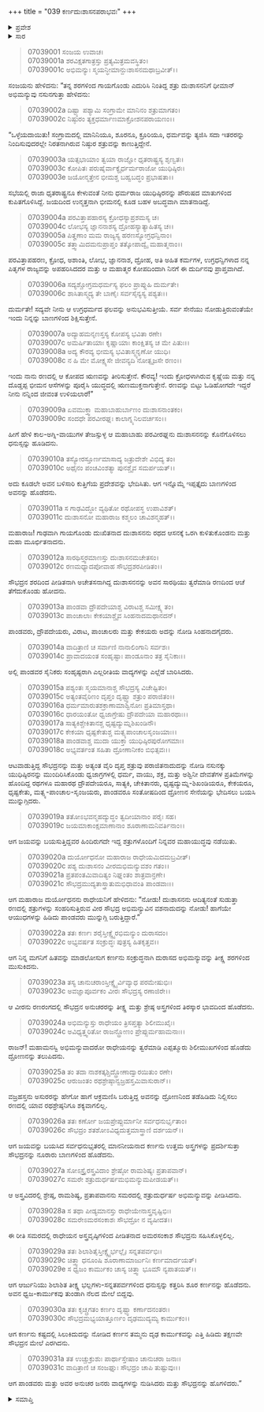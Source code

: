 +++
title = "039 ಕರ್ಣದುಃಶಾಸನಪರಾಭವಃ"
+++

<details><summary>ಪ್ರವೇಶ</summary>


।।   ಓಂ ಓಂ ನಮೋ ನಾರಾಯಣಾಯ।।   ಶ್ರೀ ವೇದವ್ಯಾಸಾಯ ನಮಃ ।।

ಶ್ರೀ ಕೃಷ್ಣದ್ವೈಪಾಯನ ವೇದವ್ಯಾಸ ವಿರಚಿತ  

**ಶ್ರೀ ಮಹಾಭಾರತ**

**ದ್ರೋಣ ಪರ್ವ**

**ಅಭಿಮನ್ಯುವಧ ಪರ್ವ**

**ಅಧ್ಯಾಯ 39**

</details>

<details><summary>ಸಾರ</summary>

ದುಃಶಾಸನನ ಪರಾಭವ (1-19). ಕರ್ಣನ ಪರಾಭವ (20-31).


</details>


> 07039001 ಸಂಜಯ ಉವಾಚ।   
07039001a ಶರವಿಕ್ಷತಗಾತ್ರಸ್ತು ಪ್ರತ್ಯಮಿತ್ರಮವಸ್ಥಿತಂ।   
07039001c ಅಭಿಮನ್ಯುಃ ಸ್ಮಯನ್ಧೀಮಾನ್ದುಃಶಾಸನಮಥಾಬ್ರವೀತ್।।

ಸಂಜಯನು ಹೇಳಿದನು: “ತನ್ನ ಶರಗಳಿಂದ ಗಾಯಗೊಂಡು ಎದುರಿಸಿ ನಿಂತಿದ್ದ ಶತ್ರು ದುಃಶಾಸನನಿಗೆ ಧೀಮಾನ್ ಅಭಿಮನ್ಯುವು ನಸುನಗುತ್ತಾ ಹೇಳಿದನು:

> 07039002a ದಿಷ್ಟ್ಯಾ ಪಶ್ಯಾಮಿ ಸಂಗ್ರಾಮೇ ಮಾನಿನಂ ಶತ್ರುಮಾಗತಂ।   
07039002c ನಿಷ್ಠುರಂ ತ್ಯಕ್ತಧರ್ಮಾಣಮಾಕ್ರೋಶನಪರಾಯಣಂ।।

“ಒಳ್ಳೆಯದಾಯಿತು! ಸಂಗ್ರಾಮದಲ್ಲಿ ಮಾನಿನಿಯೂ, ಶೂರನೂ, ಕ್ರೂರಿಯೂ, ಧರ್ಮವನ್ನು ತ್ಯಜಿಸಿ ಸದಾ ಇತರರನ್ನು ನಿಂದಿಸುವುದರಲ್ಲೇ ನಿರತನಾಗಿರುವ ನಿಷ್ಠುರ ಶತ್ರುವನ್ನು ಕಾಣುತ್ತಿದ್ದೇನೆ.

> 07039003a ಯತ್ಸಭಾಯಾಂ ತ್ವಯಾ ರಾಜ್ಞೋ ಧೃತರಾಷ್ಟ್ರಸ್ಯ ಶೃಣ್ವತಃ।   
07039003c ಕೋಪಿತಃ ಪರುಷೈರ್ವಾಕ್ಯೈರ್ಧರ್ಮರಾಜೋ ಯುಧಿಷ್ಠಿರಃ।   
07039003e ಜಯೋನ್ಮತ್ತೇನ ಭೀಮಶ್ಚ ಬಹ್ವಬದ್ಧಂ ಪ್ರಭಾಷತಾ।।

ಸಭೆಯಲ್ಲಿ ರಾಜಾ ಧೃತರಾಷ್ಟ್ರನೂ ಕೇಳುವಂತೆ ನೀನು ಧರ್ಮರಾಜ ಯುಧಿಷ್ಠಿರನನ್ನು ಪೌರುಷದ ಮಾತುಗಳಿಂದ ಕುಪಿತಗೊಳಿಸಿದ್ದೆ. ಜಯದಿಂದ ಉನ್ಮತ್ತನಾಗಿ ಭೀಮನಲ್ಲಿ ಕೂಡ ಬಹಳ ಅಬದ್ಧವಾಗಿ ಮಾತನಾಡಿದ್ದೆ.

> 07039004a ಪರವಿತ್ತಾಪಹಾರಸ್ಯ ಕ್ರೋಧಸ್ಯಾಪ್ರಶಮಸ್ಯ ಚ।   
07039004c ಲೋಭಸ್ಯ ಜ್ಞಾನನಾಶಸ್ಯ ದ್ರೋಹಸ್ಯಾತ್ಯಾಹಿತಸ್ಯ ಚ।।   
07039005a ಪಿತೄಣಾಂ ಮಮ ರಾಜ್ಯಸ್ಯ ಹರಣಸ್ಯೋಗ್ರಧನ್ವಿನಾಂ।   
07039005c ತತ್ತ್ವಾಮಿದಮನುಪ್ರಾಪ್ತಂ ತತ್ಕೋಪಾದ್ವೈ ಮಹಾತ್ಮನಾಂ।।

ಪರವಿತ್ತಾಪಹರಣ, ಕ್ರೋಧ, ಅಶಾಂತಿ, ಲೋಭ, ಜ್ಞಾನನಾಶ, ದ್ರೋಹ, ಅತಿ ಅಹಿತ ಕರ್ಮಗಳ, ಉಗ್ರಧನ್ವಿಗಳಾದ ನನ್ನ ಪಿತೃಗಳ ರಾಜ್ಯವನ್ನು ಅಪಹರಿಸಿದದರ ಮತ್ತು ಆ ಮಹಾತ್ಮರ ಕೋಪದಿಂದಾಗಿ ನಿನಗೆ ಈ ದುರ್ದಿನವು ಪ್ರಾಪ್ತವಾಗಿದೆ.

> 07039006a ಸದ್ಯಶ್ಚೋಗ್ರಮಧರ್ಮಸ್ಯ ಫಲಂ ಪ್ರಾಪ್ನುಹಿ ದುರ್ಮತೇ।   
07039006c ಶಾಸಿತಾಸ್ಮ್ಯದ್ಯ ತೇ ಬಾಣೈಃ ಸರ್ವಸೈನ್ಯಸ್ಯ ಪಶ್ಯತಃ।।

ದುರ್ಮತೇ! ಸದ್ಯವೇ ನೀನು ಆ ಉಗ್ರಧರ್ಮದ ಫಲವನ್ನು ಅನುಭವಿಸುತ್ತೀಯೆ. ಸರ್ವ ಸೇನೆಯು ನೋಡುತ್ತಿರುವಂತೆಯೇ ಇಂದು ನಿನ್ನನ್ನು ಬಾಣಗಳಿಂದ ಶಿಕ್ಷಿಸುತ್ತೇನೆ.

> 07039007a ಅದ್ಯಾಹಮನೃಣಸ್ತಸ್ಯ ಕೋಪಸ್ಯ ಭವಿತಾ ರಣೇ।   
07039007c ಅಮರ್ಷಿತಾಯಾಃ ಕೃಷ್ಣಾಯಾಃ ಕಾಂಕ್ಷಿತಸ್ಯ ಚ ಮೇ ಪಿತುಃ।।   
07039008a ಅದ್ಯ ಕೌರವ್ಯ ಭೀಮಸ್ಯ ಭವಿತಾಸ್ಮ್ಯನೃಣೋ ಯುಧಿ।   
07039008c ನ ಹಿ ಮೇ ಮೋಕ್ಷ್ಯಸೇ ಜೀವನ್ಯದಿ ನೋತ್ಸೃಜಸೇ ರಣಂ।।

ಇಂದು ನಾನು ರಣದಲ್ಲಿ ಆ ಕೋಪದ ಋಣವನ್ನು ತೀರಿಸುತ್ತೇನೆ. ಕೌರವ್ಯ! ಇಂದು ಕ್ರೋಧಳಾಗಿರುವ ಕೃಷ್ಣೆಯ ಮತ್ತು ನನ್ನ ದೊಡ್ಡಪ್ಪ ಭೀಮನ ಆಸೆಗಳನ್ನು ಪೂರೈಸಿ ಯುದ್ಧದಲ್ಲಿ ಋಣಮುಕ್ತನಾಗುತ್ತೇನೆ. ರಣವನ್ನು ಬಿಟ್ಟು ಓಡಿಹೋಗದೇ ಇದ್ದರೆ ನೀನು ನನ್ನಿಂದ ಜೀವಂತ ಉಳಿಯಲಾರೆ!”

> 07039009a ಏವಮುಕ್ತ್ವಾ ಮಹಾಬಾಹುರ್ಬಾಣಂ ದುಃಶಾಸನಾಂತಕಂ।   
07039009c ಸಂದಧೇ ಪರವೀರಘ್ನಃ ಕಾಲಾಗ್ನ್ಯನಿಲವರ್ಚಸಂ।।

ಹೀಗೆ ಹೇಳಿ ಕಾಲ-ಅಗ್ನಿ-ವಾಯುಗಳ ತೇಜಸ್ಸುಳ್ಳ ಆ ಮಹಾಬಾಹು ಪರವೀರಘ್ನನು ದುಃಶಾಸನನನ್ನು ಕೊನೆಗೊಳಿಸಲು ಧನುಸ್ಸನ್ನು ಹೂಡಿದನು.

> 07039010a ತಸ್ಯೋರಸ್ತೂರ್ಣಮಾಸಾದ್ಯ ಜತ್ರುದೇಶೇ ವಿಭಿದ್ಯ ತಂ।   
07039010c ಅಥೈನಂ ಪಂಚವಿಂಶತ್ಯಾ ಪುನಶ್ಚೈವ ಸಮರ್ಪಯತ್।।

ಅದು ಕೂಡಲೇ ಅವನ ಬಳಿಸಾರಿ ಕುತ್ತಿಗೆಯ ಪ್ರದೇಶವನ್ನು ಭೇದಿಸಿತು. ಆಗ ಇನ್ನೊಮ್ಮೆ ಇಪ್ಪತ್ತೈದು ಬಾಣಗಳಿಂದ ಅವನನ್ನು ಹೊಡೆದನು.

> 07039011a ಸ ಗಾಢವಿದ್ಧೋ ವ್ಯಥಿತೋ ರಥೋಪಸ್ಥ ಉಪಾವಿಶತ್।   
07039011c ದುಃಶಾಸನೋ ಮಹಾರಾಜ ಕಶ್ಮಲಂ ಚಾವಿಶನ್ಮಹತ್।।

ಮಹಾರಾಜ! ಗಾಢವಾಗಿ ಗಾಯಗೊಂಡು ದುಃಖಿತನಾದ ದುಃಶಾಸನನು ರಥದ ಆಸನಕ್ಕೆ ಒರಗಿ ಕುಳಿತುಕೊಂಡನು ಮತ್ತು ಮಹಾ ಮೂರ್ಛಿತನಾದನು.

> 07039012a ಸಾರಥಿಸ್ತ್ವರಮಾಣಸ್ತು ದುಃಶಾಸನಮಚೇತಸಂ।   
07039012c ರಣಮಧ್ಯಾದಪೋವಾಹ ಸೌಭದ್ರಶರಪೀಡಿತಂ।।

ಸೌಭದ್ರನ ಶರದಿಂದ ಪೀಡಿತನಾಗಿ ಅಚೇತಸನಾಗಿದ್ದ ದುಃಶಾಸನನನ್ನು ಅವನ ಸಾರಥಿಯು ತ್ವರೆಮಾಡಿ ರಣದಿಂದ ಆಚೆ ತೆಗೆದುಕೊಂಡು ಹೋದನು.

> 07039013a ಪಾಂಡವಾ ದ್ರೌಪದೇಯಾಶ್ಚ ವಿರಾಟಶ್ಚ ಸಮೀಕ್ಷ್ಯ ತಂ।   
07039013c ಪಾಂಚಾಲಾಃ ಕೇಕಯಾಶ್ಚೈವ ಸಿಂಹನಾದಮಥಾನದನ್।

ಪಾಂಡವರು, ದ್ರೌಪದೇಯರು, ವಿರಾಟ, ಪಾಂಚಾಲರು ಮತ್ತು ಕೇಕಯರು ಅದನ್ನು ನೋಡಿ ಸಿಂಹನಾದಗೈದರು.

> 07039014a ವಾದಿತ್ರಾಣಿ ಚ ಸರ್ವಾಣಿ ನಾನಾಲಿಂಗಾನಿ ಸರ್ವಶಃ।   
07039014c ಪ್ರಾವಾದಯಂತ ಸಂಹೃಷ್ಟಾಃ ಪಾಂಡೂನಾಂ ತತ್ರ ಸೈನಿಕಾಃ।।

ಅಲ್ಲಿ ಪಾಂಡವರ ಸೈನಿಕರು ಸಂಹೃಷ್ಟರಾಗಿ ಎಲ್ಲರೀತಿಯ ವಾದ್ಯಗಳನ್ನು ಎಲ್ಲೆಡೆ ಬಾರಿಸಿದರು.

> 07039015a ಪಶ್ಯಂತಃ ಸ್ಮಯಮಾನಾಶ್ಚ ಸೌಭದ್ರಸ್ಯ ವಿಚೇಷ್ಟಿತಂ।   
07039015c ಅತ್ಯಂತವೈರಿಣಂ ದೃಪ್ತಂ ದೃಷ್ಟ್ವಾ ಶತ್ರುಂ ಪರಾಜಿತಂ।।   
07039016a ಧರ್ಮಮಾರುತಶಕ್ರಾಣಾಮಾಶ್ವಿನೋಃ ಪ್ರತಿಮಾಸ್ತಥಾ।   
07039016c ಧಾರಯಂತೋ ಧ್ವಜಾಗ್ರೇಷು ದ್ರೌಪದೇಯಾ ಮಹಾರಥಾಃ।।   
07039017a ಸಾತ್ಯಕಿಶ್ಚೇಕಿತಾನಶ್ಚ ಧೃಷ್ಟದ್ಯುಮ್ನಶಿಖಂಡಿನೌ।   
07039017c ಕೇಕಯಾ ಧೃಷ್ಟಕೇತುಶ್ಚ ಮತ್ಸ್ಯಪಾಂಚಾಲಸೃಂಜಯಾಃ।।   
07039018a ಪಾಂಡವಾಶ್ಚ ಮುದಾ ಯುಕ್ತಾ ಯುಧಿಷ್ಠಿರಪುರೋಗಮಾಃ।   
07039018c ಅಭ್ಯವರ್ತಂತ ಸಹಿತಾ ದ್ರೋಣಾನೀಕಂ ಬಿಭಿತ್ಸವಃ।।

ಆಟವಾಡುತ್ತಿದ್ದ ಸೌಭದ್ರನನ್ನು ಮತ್ತು ಅತ್ಯಂತ ವೈರಿ ದೃಪ್ತ ಶತ್ರುವು ಪರಾಜಿತನಾದುದನ್ನು ನೋಡಿ ನಸುನಕ್ಕು ಯುಧಿಷ್ಠಿರನನ್ನು ಮುಂದಿರಿಸಿಕೊಂಡು ಧ್ವಜಾಗ್ರಗಳಲ್ಲಿ ಧರ್ಮ, ವಾಯು, ಶಕ್ರ, ಮತ್ತು ಅಶ್ವಿನೀ ದೇವತೆಗಳ ಪ್ರತಿಮೆಗಳನ್ನು ಹೊಂದಿದ್ದ ರಥಗಳೂ ಮಹಾರಥ ದ್ರೌಪದೇಯರೂ, ಸಾತ್ಯಕಿ, ಚೇಕಿತಾನರು, ಧೃಷ್ಟದ್ಯುಮ್ನ-ಶಿಖಂಡಿಯರೂ, ಕೇಕಯರೂ, ಧೃಷ್ಟಕೇತು, ಮತ್ಸ್ಯ-ಪಾಂಚಾಲ-ಸೃಂಜಯರು, ಪಾಂಡವರೂ ಸಂತೋಷದಿಂದ ದ್ರೋಣನ ಸೇನೆಯನ್ನು ಭೇದಿಸಲು ಬಯಸಿ ಮುನ್ನುಗ್ಗಿದರು.

> 07039019a ತತೋಽಭವನ್ಮಹದ್ಯುದ್ಧಂ ತ್ವದೀಯಾನಾಂ ಪರೈಃ ಸಹ।   
07039019c ಜಯಮಾಕಾಂಕ್ಷಮಾಣಾನಾಂ ಶೂರಾಣಾಮನಿವರ್ತಿನಾಂ।।

ಆಗ ಜಯವನ್ನು ಬಯಸುತ್ತಿದ್ದವರ ಹಿಂದಿರುಗದೇ ಇದ್ದ ಶತ್ರುಗಳೊಂದಿಗೆ ನಿನ್ನವರ ಮಹಾಯುದ್ಧವು ನಡೆಯಿತು.

> 07039020a ದುರ್ಯೋಧನೋ ಮಹಾರಾಜ ರಾಧೇಯಮಿದಮಬ್ರವೀತ್।   
07039020c ಪಶ್ಯ ದುಃಶಾಸನಂ ವೀರಮಭಿಮನ್ಯುವಶಂ ಗತಂ।।  
07039021a ಪ್ರತಪಂತಮಿವಾದಿತ್ಯಂ ನಿಘ್ನಂತಂ ಶಾತ್ರವಾನ್ರಣೇ।   
07039021c ಸೌಭದ್ರಮುದ್ಯತಾಸ್ತ್ರಾತುಮಭಿಧಾವಂತಿ ಪಾಂಡವಾಃ।।

ಆಗ ಮಹಾರಾಜ ದುರ್ಯೋಧನನು ರಾಧೇಯನಿಗೆ ಹೇಳಿದನು: “ನೋಡು! ದುಃಶಾಸನನು ಆದಿತ್ಯನಂತೆ ಸುಡುತ್ತಾ ರಣದಲ್ಲಿ ಶತ್ರುಗಳನ್ನು ಸಂಹರಿಸುತ್ತಿರುವ ವೀರ ಸೌಭದ್ರ ಅಭಿಮನ್ಯುವಿನ ವಶನಾದುದನ್ನು ನೋಡು! ಹಾಗೆಯೇ ಆಯುಧಗಳನ್ನು ಹಿಡಿದು ಪಾಂಡವರು ಮುನ್ನುಗ್ಗಿ ಬರುತ್ತಿದ್ದಾರೆ.”

> 07039022a ತತಃ ಕರ್ಣಃ ಶರೈಸ್ತೀಕ್ಷ್ಣೈರಭಿಮನ್ಯುಂ ದುರಾಸದಂ।   
07039022c ಅಭ್ಯವರ್ಷತ ಸಂಕ್ರುದ್ಧಃ ಪುತ್ರಸ್ಯ ಹಿತಕೃತ್ತವ।।

ಆಗ ನಿನ್ನ ಮಗನಿಗೆ ಹಿತವನ್ನು ಮಾಡಲೋಸುಗ ಕರ್ಣನು ಸಂಕ್ರುದ್ಧನಾಗಿ ದುರಾಸದ ಅಭಿಮನ್ಯುವನ್ನು ತೀಕ್ಷ್ಣ ಶರಗಳಿಂದ ಮುಸುಕಿದನು.

> 07039023a ತಸ್ಯ ಚಾನುಚರಾಂಸ್ತೀಕ್ಷ್ಣೈರ್ವಿವ್ಯಾಧ ಪರಮೇಷುಭಿಃ।   
07039023c ಅವಜ್ಞಾಪೂರ್ವಕಂ ವೀರಃ ಸೌಭದ್ರಸ್ಯ ರಣಾಜಿರೇ।।

ಆ ವೀರನು ರಣರಂಗದಲ್ಲಿ ಸೌಭದ್ರನ ಅನುಚರರನ್ನು ತೀಕ್ಷ್ಣ ಮತ್ತು ಶ್ರೇಷ್ಠ ಅಸ್ತ್ರಗಳಿಂದ ತಿರಸ್ಕಾರ ಭಾವದಿಂದ ಹೊಡೆದನು.

> 07039024a ಅಭಿಮನ್ಯುಸ್ತು ರಾಧೇಯಂ ತ್ರಿಸಪ್ತತ್ಯಾ ಶಿಲೀಮುಖೈಃ।   
07039024c ಅವಿಧ್ಯತ್ತ್ವರಿತೋ ರಾಜನ್ದ್ರೋಣಂ ಪ್ರೇಪ್ಸುರ್ಮಹಾಮನಾಃ।।

ರಾಜನ್! ಮಹಾಮನಸ್ವಿ ಅಭಿಮನ್ಯುವಾದರೋ ರಾಧೇಯನನ್ನು ತ್ವರೆಮಾಡಿ ಎಪ್ಪತ್ಮೂರು ಶಿಲೀಮುಖಗಳಿಂದ ಹೊಡೆದು ದ್ರೋಣನನ್ನು ತಲುಪಿದನು.

> 07039025a ತಂ ತದಾ ನಾಶಕತ್ಕಶ್ಚಿದ್ದ್ರೋಣಾದ್ವಾರಯಿತುಂ ರಣೇ।   
07039025c ಆರುಜಂತಂ ರಥಶ್ರೇಷ್ಠಾನ್ವಜ್ರಹಸ್ತಮಿವಾಸುರಾನ್।।

ವಜ್ರಹಸ್ತನು ಅಸುರರನ್ನು ಹೇಗೋ ಹಾಗೆ ಆಕ್ರಮಣಿಸಿ ಬರುತ್ತಿದ್ದ ಅವನನ್ನು ದ್ರೋಣನಿಂದ ತಡೆಹಿಡಿದು ನಿಲ್ಲಿಸಲು ರಣದಲ್ಲಿ ಯಾವ ರಥಶ್ರೇಷ್ಠನಿಗೂ ಶಕ್ಯವಾಗಲಿಲ್ಲ.

> 07039026a ತತಃ ಕರ್ಣೋ ಜಯಪ್ರೇಪ್ಸುರ್ಮಾನೀ ಸರ್ವಧನುರ್ಭೃತಾಂ।   
07039026c ಸೌಭದ್ರಂ ಶತಶೋಽವಿಧ್ಯದುತ್ತಮಾಸ್ತ್ರಾಣಿ ದರ್ಶಯನ್।।

ಆಗ ಜಯವನ್ನು ಬಯಸಿದ ಸರ್ವಧನುಭೃತರಲ್ಲಿ ಮಾನನೀಯನಾದ ಕರ್ಣನು ಉತ್ತಮ ಅಸ್ತ್ರಗಳನ್ನು ಪ್ರದರ್ಶಿಸುತ್ತಾ ಸೌಭದ್ರನನ್ನು ನೂರಾರು ಬಾಣಗಳಿಂದ ಹೊಡೆದನು.

> 07039027a ಸೋಽಸ್ತ್ರೈರಸ್ತ್ರವಿದಾಂ ಶ್ರೇಷ್ಠೋ ರಾಮಶಿಷ್ಯಃ ಪ್ರತಾಪವಾನ್।   
07039027c ಸಮರೇ ಶತ್ರುದುರ್ಧರ್ಷಮಭಿಮನ್ಯುಮಪೀಡಯತ್।।

ಆ ಅಸ್ತ್ರವಿದರಲ್ಲಿ ಶ್ರೇಷ್ಠ, ರಾಮಶಿಷ್ಯ, ಪ್ರತಾಪವಾನನು ಸಮರದಲ್ಲಿ ಶತ್ರುದುರ್ಧರ್ಷ ಅಭಿಮನ್ಯುವನ್ನು ಪೀಡಿಸಿದನು.

> 07039028a ಸ ತಥಾ ಪೀಡ್ಯಮಾನಸ್ತು ರಾಧೇಯೇನಾಸ್ತ್ರವೃಷ್ಟಿಭಿಃ।   
07039028c ಸಮರೇಽಮರಸಂಕಾಶಃ ಸೌಭದ್ರೋ ನ ವ್ಯಷೀದತ।।

ಈ ರೀತಿ ಸಮರದಲ್ಲಿ ರಾಧೇಯನ ಅಸ್ತ್ರವೃಷ್ಠಿಗಳಿಂದ ಪೀಡಿತನಾದ ಅಮರಸಂಕಾಶ ಸೌಭದ್ರನು ಸಹಿಸಿಕೊಳ್ಳಲಿಲ್ಲ.

> 07039029a ತತಃ ಶಿಲಾಶಿತೈಸ್ತೀಕ್ಷ್ಣೈರ್ಭಲ್ಲೈಃ ಸನ್ನತಪರ್ವಭಿಃ।  
07039029c ಚಿತ್ತ್ವಾ ಧನೂಂಷಿ ಶೂರಾಣಾಮಾರ್ಜುನಿಃ ಕರ್ಣಮಾರ್ದಯತ್।   
07039029e ಸ ಧ್ವಜಂ ಕಾರ್ಮುಕಂ ಚಾಸ್ಯ ಚಿತ್ತ್ವಾ ಭೂಮೌ ನ್ಯಪಾತಯತ್।।

ಆಗ ಆರ್ಜುನಿಯು ಶಿಲಾಶಿತ ತೀಕ್ಷ್ಣ ಭಲ್ಲಗಳು-ಸನ್ನತಪರ್ವಗಳಿಂದ ಧನುಸ್ಸನ್ನು ಕತ್ತರಿಸಿ ಶೂರ ಕರ್ಣನನ್ನು ಹೊಡೆದನು. ಅವನ ಧ್ವಜ-ಕಾರ್ಮುಕವು ತುಂಡಾಗಿ ನೆಲದ ಮೇಲೆ ಬಿದ್ದವು.

> 07039030a ತತಃ ಕೃಚ್ಚ್ರಗತಂ ಕರ್ಣಂ ದೃಷ್ಟ್ವಾ ಕರ್ಣಾದನಂತರಃ।   
07039030c ಸೌಭದ್ರಮಭ್ಯಯಾತ್ತೂರ್ಣಂ ದೃಢಮುದ್ಯಮ್ಯ ಕಾರ್ಮುಕಂ।।

ಆಗ ಕರ್ಣನು ಕಷ್ಟದಲ್ಲಿ ಸಿಲುಕಿದುದನ್ನು ನೋಡಿದ ಕರ್ಣನ ತಮ್ಮನು ದೃಢ ಕಾರ್ಮುಕವನ್ನು ಎತ್ತಿ ಹಿಡಿದು ತಕ್ಷಣವೇ ಸೌಭದ್ರನ ಮೇಲೆ ಎರಗಿದನು.

> 07039031a ತತ ಉಚ್ಚುಕ್ರುಶುಃ ಪಾರ್ಥಾಸ್ತೇಷಾಂ ಚಾನುಚರಾ ಜನಾಃ।   
07039031c ವಾದಿತ್ರಾಣಿ ಚ ಸಂಜಘ್ನುಃ ಸೌಭದ್ರಂ ಚಾಪಿ ತುಷ್ಟುವುಃ।।

ಆಗ ಪಾಂಡವರು ಮತ್ತು ಅವರ ಅನುಚರ ಜನರು ವಾದ್ಯಗಳನ್ನು ನುಡಿಸಿದರು ಮತ್ತು ಸೌಭದ್ರನನ್ನು ಹೊಗಳಿದರು.”


<details><summary>ಸಮಾಪ್ತಿ</summary>


ಇತಿ ಶ್ರೀ ಮಹಾಭಾರತೇ ದ್ರೋಣ ಪರ್ವಣಿ ಅಭಿಮನ್ಯುವಧ ಪರ್ವಣಿ ಕರ್ಣದುಃಶಾಸನಪರಾಭವೇ ಏಕೋನಚತ್ವಾರಿಂಶೋಽಧ್ಯಾಯಃ।।  
ಇದು ಶ್ರೀ ಮಹಾಭಾರತದಲ್ಲಿ ದ್ರೋಣ ಪರ್ವದಲ್ಲಿ ಅಭಿಮನ್ಯುವಧ ಪರ್ವದಲ್ಲಿ ಕರ್ಣದುಃಶಾಸನಪರಾಭವ ಎನ್ನುವ ಮೂವತ್ತೊಂಭತ್ತನೇ ಅಧ್ಯಾಯವು.


</details>
